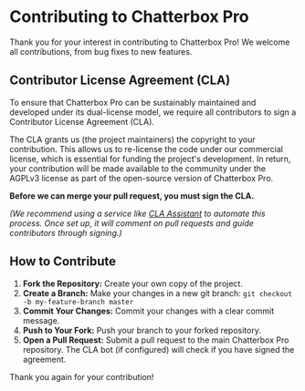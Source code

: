 # Contributing to Chatterbox Pro

Thank you for your interest in contributing to Chatterbox Pro! We welcome all contributions, from bug fixes to new features.

## Contributor License Agreement (CLA)

To ensure that Chatterbox Pro can be sustainably maintained and developed under its dual-license model, we require all contributors to sign a Contributor License Agreement (CLA).

The CLA grants us (the project maintainers) the copyright to your contribution. This allows us to re-license the code under our commercial license, which is essential for funding the project's development. In return, your contribution will be made available to the community under the AGPLv3 license as part of the open-source version of Chatterbox Pro.

**Before we can merge your pull request, you must sign the CLA.**

*(We recommend using a service like [CLA Assistant](https://cla-assistant.io/) to automate this process. Once set up, it will comment on pull requests and guide contributors through signing.)*

## How to Contribute

1.  **Fork the Repository:** Create your own copy of the project.
2.  **Create a Branch:** Make your changes in a new git branch: `git checkout -b my-feature-branch master`
3.  **Commit Your Changes:** Commit your changes with a clear commit message.
4.  **Push to Your Fork:** Push your branch to your forked repository.
5.  **Open a Pull Request:** Submit a pull request to the main Chatterbox Pro repository. The CLA bot (if configured) will check if you have signed the agreement.

Thank you again for your contribution!